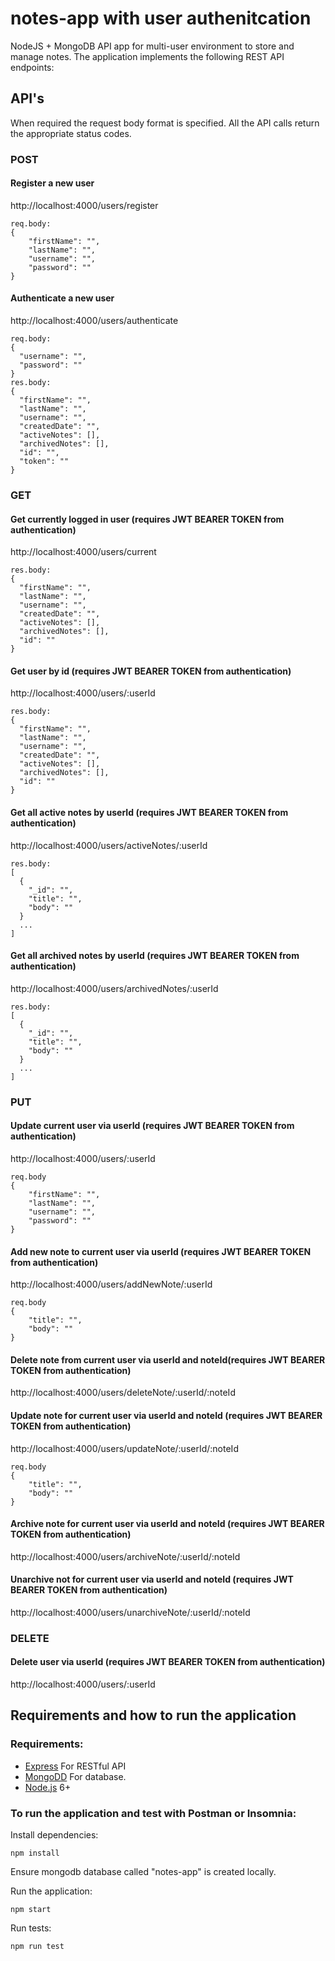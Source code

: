 # notes-app with user authenitcation

NodeJS + MongoDB API app for multi-user environment to store and manage notes. 
The application implements the following REST API endpoints:

## API's
When required the request body format is specified. All the API calls return the appropriate status codes. 


### POST

#### Register a new user

http://localhost:4000/users/register

```properties
req.body:
{
    "firstName": "",
    "lastName": "",
    "username": "",
    "password": ""
}
```
#### Authenticate a new user

http://localhost:4000/users/authenticate

```properties
req.body:
{
  "username": "",
  "password": ""
}
res.body:
{
  "firstName": "",
  "lastName": "",
  "username": "",
  "createdDate": "",
  "activeNotes": [],
  "archivedNotes": [],
  "id": "",
  "token": ""
}
```

### GET 
#### Get currently logged in user (requires JWT BEARER TOKEN from authentication)
http://localhost:4000/users/current

```properties
res.body:
{
  "firstName": "",
  "lastName": "",
  "username": "",
  "createdDate": "",
  "activeNotes": [],
  "archivedNotes": [],
  "id": ""
}
```

#### Get user by id (requires JWT BEARER TOKEN from authentication)
http://localhost:4000/users/:userId

```properties
res.body:
{
  "firstName": "",
  "lastName": "",
  "username": "",
  "createdDate": "",
  "activeNotes": [],
  "archivedNotes": [],
  "id": ""
}
```
#### Get all active notes by userId (requires JWT BEARER TOKEN from authentication)
http://localhost:4000/users/activeNotes/:userId
```properties
res.body:
[
  {
    "_id": "",
    "title": "",
    "body": ""
  }
  ...
]
```

#### Get all archived notes by userId (requires JWT BEARER TOKEN from authentication)
http://localhost:4000/users/archivedNotes/:userId

```properties
res.body:
[
  {
    "_id": "",
    "title": "",
    "body": ""
  }
  ...
]
```

### PUT
#### Update current user via userId (requires JWT BEARER TOKEN from authentication)
http://localhost:4000/users/:userId

```properties
req.body
{
    "firstName": "",
    "lastName": "",
    "username": "",
    "password": ""
}

```

#### Add new note to current user via userId (requires JWT BEARER TOKEN from authentication)
http://localhost:4000/users/addNewNote/:userId

```properties
req.body
{
	"title": "",
	"body": ""
}
```

#### Delete note from current user via userId and noteId(requires JWT BEARER TOKEN from authentication)
http://localhost:4000/users/deleteNote/:userId/:noteId

#### Update note for current user via userId and noteId (requires JWT BEARER TOKEN from authentication)
http://localhost:4000/users/updateNote/:userId/:noteId

```properties
req.body
{
	"title": "",
	"body": ""
}
```
#### Archive note for current user via userId and noteId (requires JWT BEARER TOKEN from authentication)
http://localhost:4000/users/archiveNote/:userId/:noteId

#### Unarchive not for current user via userId and noteId (requires JWT BEARER TOKEN from authentication)
http://localhost:4000/users/unarchiveNote/:userId/:noteId

### DELETE
#### Delete user via userId (requires JWT BEARER TOKEN from authentication)
http://localhost:4000/users/:userId

## Requirements and how to run the application 
### Requirements: 
 
* [Express](http://expressjs.com/) For RESTful API
* [MongoDD](https://www.mongodb.com/) For database.
* [Node.js](https://nodejs.org/en/) 6+
### To run the application and test with Postman or Insomnia: 
Install dependencies:
```properties
npm install
```
Ensure mongodb database called "notes-app" is created locally. 

Run the application:
```properties
npm start
```
Run tests:
```properties
npm run test
```



